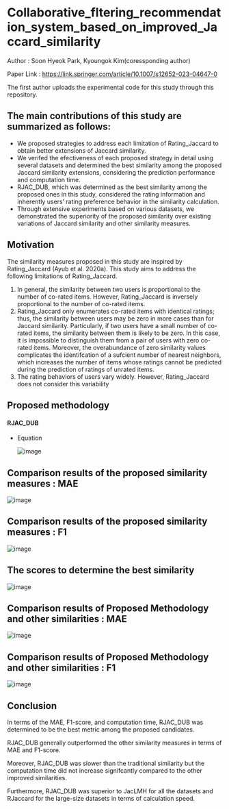 # Collaborative_fltering_recommendation_system_based_on_improved_Jaccard_similarity
Author : Soon Hyeok Park, Kyoungok Kim(coressponding author)

Paper Link : https://link.springer.com/article/10.1007/s12652-023-04647-0

The first author uploads the experimental code for this study through this repository.

## The main contributions of this study are summarized as follows:
- We proposed strategies to address each limitation of Rating_Jaccard to obtain better extensions of Jaccard similarity.
- We verifed the efectiveness of each proposed strategy in detail using several datasets and determined the best similarity among the proposed Jaccard similarity extensions, considering the prediction performance and computation time.
- RJAC_DUB, which was determined as the best similarity among the proposed ones in this study, considered the rating information and inherently users’ rating preference behavior in the similarity calculation.
- Through extensive experiments based on various datasets, we demonstrated the superiority of the proposed similarity over existing variations of Jaccard similarity and other similarity measures.

## Motivation
The similarity measures proposed in this study are inspired by Rating_Jaccard (Ayub et al. 2020a). This study aims to address the following limitations of Rating_Jaccard. 
1. In general, the similarity between two users is proportional to the number of co-rated items. However, Rating_Jaccard is inversely proportional to the number of co-rated items.
2. Rating_Jaccard only enumerates co-rated items with identical ratings; thus, the similarity between users may be zero in more cases than for Jaccard similarity. Particularly, if two users have a small number of co-rated 
items, the similarity between them is likely to be zero. In this case, it is impossible to distinguish them from a pair of users with zero co-rated items. Moreover, the overabundance of zero similarity values complicates the identifcation of a sufcient number of nearest neighbors, which increases the number of items whose ratings cannot be predicted during the prediction of ratings of unrated items.
3. The rating behaviors of users vary widely. However, Rating_Jaccard does not consider this variability

## Proposed methodology
#### RJAC_DUB
- Equation
  
    ![image](https://github.com/soonhp/Collaborative_fltering_recommendation_system_based_on_improved_Jaccard_similarity/assets/73877159/d78611a0-4839-4759-9bfd-4c95e856250b)

## Comparison results of the proposed similarity measures : MAE

![image](https://github.com/soonhp/Collaborative_fltering_recommendation_system_based_on_improved_Jaccard_similarity/assets/73877159/2e7cc9dd-d000-469d-a1ce-55c31f46bd16)


## Comparison results of the proposed similarity measures : F1

![image](https://github.com/soonhp/Collaborative_fltering_recommendation_system_based_on_improved_Jaccard_similarity/assets/73877159/db29959d-4a5d-4f88-b723-254a63391b52)


## The scores to determine the best similarity

![image](https://github.com/soonhp/Collaborative_fltering_recommendation_system_based_on_improved_Jaccard_similarity/assets/73877159/7f5d4262-940c-482a-9016-61ee8f770b00)

##  Comparison results of Proposed Methodology and other similarities : MAE

![image](https://github.com/soonhp/Collaborative_fltering_recommendation_system_based_on_improved_Jaccard_similarity/assets/73877159/9d70197a-8bec-4acf-8bcc-9497fdaf6cb7)


##  Comparison results of Proposed Methodology and other similarities : F1

![image](https://github.com/soonhp/Collaborative_fltering_recommendation_system_based_on_improved_Jaccard_similarity/assets/73877159/5f817bac-397c-45b5-8cec-223d13950e24)

## Conclusion
In terms of the MAE, F1-score, and computation time, RJAC_DUB was determined to be the best metric among the proposed candidates. 

RJAC_DUB generally outperformed the other similarity measures in terms of MAE and F1-score.

Moreover, RJAC_DUB was slower than the traditional similarity but the computation time did not increase signifcantly compared to  the other improved similarities.

Furthermore, RJAC_DUB was superior to JacLMH for all the datasets and RJaccard for the large-size datasets in terms of calculation speed.
